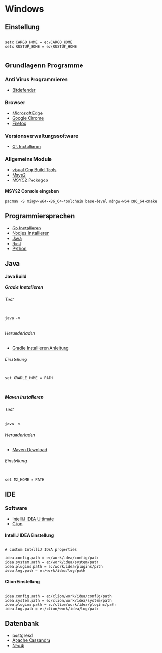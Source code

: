 # Windows

## Einstellung

```

setx CARGO_HOME = e:\CARGO_HOME
setx RUSTUP_HOME = e:\RUSTUP_HOME


```


## Grundlagenn Programme

### Anti Virus Programmieren

* [Bitdefender](https://login.bitdefender.com/central/login.html?lang=de_DE&redirect_url=https:%2F%2Fcentral.bitdefender.com%2Factivity%3FbrowserLang%3Dde_DE)


### Browser


* [Microsoft Edge](https://www.microsoft.com/en-us/edge)
* [Google Chrome](https://www.google.de/chrome)
* [Firefox](https://www.mozilla.org/de/firefox/developer)

### Versionsverwaltungssoftware

* [Git Installieren](https://git-scm.com)

### Allgemeine Module

* [visual Cpp Build Tools]( https://visualstudio.microsoft.com/visual-cpp-build-tools/)  
* [Msys2](https://www.msys2.org/)
* [MSYS2 Packages](https://packages.msys2.org/updates)

#### MSYS2 Console eingeben

``` 
pacman -S mingw-w64-x86_64-toolchain base-devel mingw-w64-x86_64-cmake 

```

## Programmiersprachen

* [Go Installieren](https://golang.org)
* [Nodjes Installieren](https://nodejs.org/en/download/)
* [Java](https://aws.amazon.com/de/corretto/)
* [Rust](https://forge.rust-lang.org/infra/other-installation-methods.html)
* [Python](https://www.python.org/downloads/)
## Java

#### Java Build
##### Gradle Installieren

###### Test


```

java -v 


```

###### Herunderladen

* [Gradle Installieren Anleitung](https://gradle.org/install/)

###### Einstellung

```

set GRADLE_HOME = PATH



```

##### Maven Installieren

###### Test

```
java -v

```

###### Herunderladen

* [Maven Download](http://maven.apache.org/download.cgi)

###### Einstellung

```

set M2_HOME = PATH

```

## IDE

### Software


* [IntelliJ IDEA Ultimate](https://www.jetbrains.com/idea)
* [Clion](https://www.jetbrains.com/clion/)




#### IntelliJ IDEA Einstellung

```

# custom IntelliJ IDEA properties

idea.config.path = e:/work/idea/config/path
idea.system.path = e:/work/idea/system/path
idea.plugins.path = e:/work/idea/plugins/path
idea.log.path = e:/work/idea/log/path
```
#### Clion Einstellung

```

idea.config.path = e:/clion/work/idea/config/path
idea.system.path = e:/clion/work/idea/system/path
idea.plugins.path = e:/clion/work/idea/plugins/path
idea.log.path = e:/clion/work/idea/log/path

```



## Datenbank
* [postgresql](https://www.postgresql.org/download/)
* [Apache Cassandra]()
* [Neo4j](https://neo4j.com/download-center/?ref=web-product-database/#community)